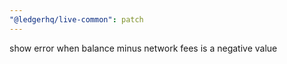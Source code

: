 ```yaml
---
"@ledgerhq/live-common": patch
---
```


show error when balance minus network fees is a negative value
